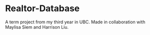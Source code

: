 # Realtor-Database
A term project from my third year in UBC. Made in collaboration with Maylisa Siem and Harrison Liu.
